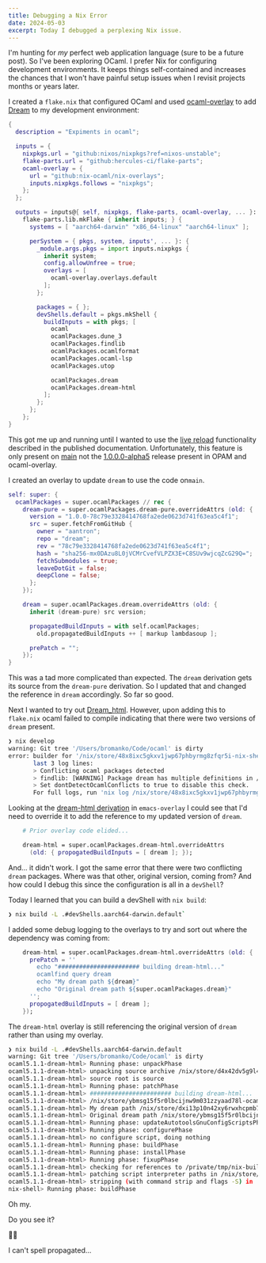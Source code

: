 ```yaml
---
title: Debugging a Nix Error
date: 2024-05-03
excerpt: Today I debugged a perplexing Nix issue.
---
```

I'm hunting for _my_ perfect web application language (sure to be a future post). So I've been exploring OCaml. I prefer Nix for configuring development environments. It keeps things self-contained and increases the chances that I won't have painful setup issues when I revisit projects months or years later. 

I created a `flake.nix` that configured OCaml and used [ocaml-overlay](https://github.com/nix-ocaml/nix-overlays) to add [Dream](https://aantron.github.io/dream/) to my development environment:

```nix
{
  description = "Expiments in ocaml";

  inputs = {
    nixpkgs.url = "github:nixos/nixpkgs?ref=nixos-unstable";
    flake-parts.url = "github:hercules-ci/flake-parts";
    ocaml-overlay = {
      url = "github:nix-ocaml/nix-overlays";
      inputs.nixpkgs.follows = "nixpkgs";
    };
  };

  outputs = inputs@{ self, nixpkgs, flake-parts, ocaml-overlay, ... }:
    flake-parts.lib.mkFlake { inherit inputs; } {
      systems = [ "aarch64-darwin" "x86_64-linux" "aarch64-linux" ];

      perSystem = { pkgs, system, inputs', ... }: {
        _module.args.pkgs = import inputs.nixpkgs {
          inherit system;
          config.allowUnfree = true;
          overlays = [
            ocaml-overlay.overlays.default
          ];
        };

        packages = { };
        devShells.default = pkgs.mkShell {
          buildInputs = with pkgs; [
            ocaml
            ocamlPackages.dune_3
            ocamlPackages.findlib
            ocamlPackages.ocamlformat
            ocamlPackages.ocaml-lsp
            ocamlPackages.utop

            ocamlPackages.dream
            ocamlPackages.dream-html
          ];
        };
      };
    };
}
```

This got me up and running until I wanted to use the [live reload](https://aantron.github.io/dream/#val-livereload) functionality described in the published documentation. Unfortunately, this feature is only present on [main](https://github.com/aantron/dream) not the [1.0.0.0-alpha5](https://github.com/aantron/dream/releases/tag/1.0.0-alpha5) release present in OPAM and ocaml-overlay. 

I created an overlay to update `dream` to use the code on`main`.

```nix
self: super: {
  ocamlPackages = super.ocamlPackages // rec {
    dream-pure = super.ocamlPackages.dream-pure.overrideAttrs (old: {
      version = "1.0.0-78c79e3328414768fa2ede0623d741f63ea5c4f1";
      src = super.fetchFromGitHub {
        owner = "aantron";
        repo = "dream";
        rev = "78c79e3328414768fa2ede0623d741f63ea5c4f1";
        hash = "sha256-mx0DAzu8L0jVCMrCvefVLPZX3E+C8SUv9wjcqZcG29Q=";
        fetchSubmodules = true;
        leaveDotGit = false;
        deepClone = false;
      };
    });

    dream = super.ocamlPackages.dream.overrideAttrs (old: {
      inherit (dream-pure) src version;

      propagatedBuildInputs = with self.ocamlPackages;
        old.propagatedBuildInputs ++ [ markup lambdasoup ];

      prePatch = "";
    });
}
```

This was a tad more complicated than expected. The `dream` derivation gets its source from the `dream-pure` derivation. So I updated that and changed the reference in `dream` accordingly. So far so good.

Next I wanted to try out [Dream_html](https://github.com/yawaramin/dream-html). However, upon adding this to `flake.nix` ocaml failed to compile indicating that there were two versions of `dream` present. 

```sh
❯ nix develop
warning: Git tree '/Users/bromanko/Code/ocaml' is dirty
error: builder for '/nix/store/48x8ixc5gkxv1jwp67phbyrmg8zfqr5i-nix-shell-env.drv' failed with exit code 1;
       last 3 log lines:
       > Conflicting ocaml packages detected
       > findlib: [WARNING] Package dream has multiple definitions in /nix/store/34v2r793d12zpi5xbx76qwh887c1yh8q-ocaml5.1.1-dream-1.0.0-alpha5/lib/ocaml/5.1.1/site-lib/dream/META, /nix/store/ybmsg15f5r0lbcijnw9m031zzyaad78l-ocaml5.1.1-dream-1.0.0-alpha5/lib/ocaml/5.1.1/site-lib/dream/META
       > Set dontDetectOcamlConflicts to true to disable this check.
       For full logs, run 'nix log /nix/store/48x8ixc5gkxv1jwp67phbyrmg8zfqr5i-nix-shell-env.drv'.
```

Looking at the [dream-html derivation](https://github.com/nix-ocaml/nix-overlays/blob/a4f4eb5f0974307b39be2316596779db1a98ef0e/ocaml/dream-html/default.nix#L14) in `emacs-overlay` I could see that I'd need to override it to add the reference to my updated version of `dream`. 

```nix
    # Prior overlay code elided...

    dream-html = super.ocamlPackages.dream-html.overrideAttrs
      (old: { propogatedBuildInputs = [ dream ]; });
```

And... it didn't work. I got the same error that there were two conflicting `dream` packages. Where was that other, original version, coming from? And how could I debug this since the configuration is all in a `devShell`?

Today I learned that you can build a devShell with `nix build`:

```bash
❯ nix build -L .#devShells.aarch64-darwin.default`
```

I added some debug logging to the overlays to try and sort out where the dependency was coming from:

```nix
    dream-html = super.ocamlPackages.dream-html.overrideAttrs (old: {
      prePatch = ''
        echo "####################### building dream-html..."
        ocamlfind query dream
        echo "My dream path ${dream}"
        echo "Original dream path ${super.ocamlPackages.dream}"
      '';
      propogatedBuildInputs = [ dream ];
    });
```

The `dream-html` overlay is still referencing the original version of `dream` rather than using my overlay. 

```bash
❯ nix build -L .#devShells.aarch64-darwin.default
warning: Git tree '/Users/bromanko/Code/ocaml' is dirty
ocaml5.1.1-dream-html> Running phase: unpackPhase
ocaml5.1.1-dream-html> unpacking source archive /nix/store/d4x42dv5g9l4nfgkhix53nwjzxqadpdk-source
ocaml5.1.1-dream-html> source root is source
ocaml5.1.1-dream-html> Running phase: patchPhase
ocaml5.1.1-dream-html> ####################### building dream-html...
ocaml5.1.1-dream-html> /nix/store/ybmsg15f5r0lbcijnw9m031zzyaad78l-ocaml5.1.1-dream-1.0.0-alpha5/lib/ocaml/5.1.1/site-lib/dream
ocaml5.1.1-dream-html> My dream path /nix/store/dxi13p10n42xy6rwxhcpmb7d89c8cy8s-ocaml5.1.1-dream-1.0.0-alpha5
ocaml5.1.1-dream-html> Original dream path /nix/store/ybmsg15f5r0lbcijnw9m031zzyaad78l-ocaml5.1.1-dream-1.0.0-alpha5
ocaml5.1.1-dream-html> Running phase: updateAutotoolsGnuConfigScriptsPhase
ocaml5.1.1-dream-html> Running phase: configurePhase
ocaml5.1.1-dream-html> no configure script, doing nothing
ocaml5.1.1-dream-html> Running phase: buildPhase
ocaml5.1.1-dream-html> Running phase: installPhase
ocaml5.1.1-dream-html> Running phase: fixupPhase
ocaml5.1.1-dream-html> checking for references to /private/tmp/nix-build-ocaml5.1.1-dream-html-1.1.0.drv-0/ in /nix/store/g5ng1if7nkgf5fgk8nja575mpzgvsdqn-ocaml5.1.1-dream-html-1.1.0...
ocaml5.1.1-dream-html> patching script interpreter paths in /nix/store/g5ng1if7nkgf5fgk8nja575mpzgvsdqn-ocaml5.1.1-dream-html-1.1.0
ocaml5.1.1-dream-html> stripping (with command strip and flags -S) in  /nix/store/g5ng1if7nkgf5fgk8nja575mpzgvsdqn-ocaml5.1.1-dream-html-1.1.0/lib
nix-shell> Running phase: buildPhase

```

Oh my.

Do you see it?

😮‍💨

I can't spell propagated...